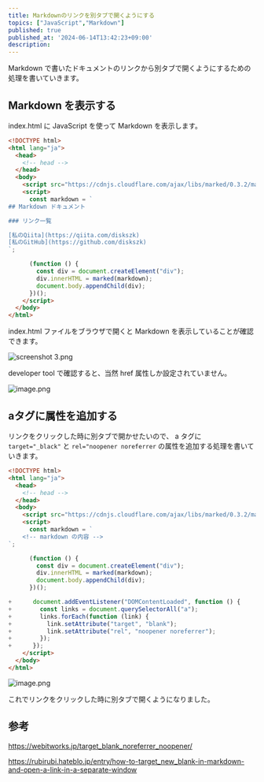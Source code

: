 ```yaml
---
title: Markdownのリンクを別タブで開くようにする
topics: ["JavaScript","Markdown"]
published: true
published_at: '2024-06-14T13:42:23+09:00'
description: 
---
```


Markdown で書いたドキュメントのリンクから別タブで開くようにするための処理を書いていきます。


## Markdown を表示する

index.html に JavaScript を使って Markdown を表示します。

``` html
<!DOCTYPE html>
<html lang="ja">
  <head>
    <!-- head -->
  </head>
  <body>
    <script src="https://cdnjs.cloudflare.com/ajax/libs/marked/0.3.2/marked.min.js"></script>
    <script>
      const markdown = `
## Markdown ドキュメント

### リンク一覧

[私のQiita](https://qiita.com/diskszk)  
[私のGitHub](https://github.com/diskszk)
`;

      (function () {
        const div = document.createElement("div");
        div.innerHTML = marked(markdown);
        document.body.appendChild(div);
      })();
    </script>
  </body>
</html>
```

index.html ファイルをブラウザで開くと Markdown を表示していることが確認できます。

![screenshot 3.png](https://qiita-image-store.s3.ap-northeast-1.amazonaws.com/0/639130/f1a00a91-1946-ac21-8cd3-6e2ce71adfea.png)

developer tool で確認すると、当然 href 属性しか設定されていません。

![image.png](https://qiita-image-store.s3.ap-northeast-1.amazonaws.com/0/639130/d63a175a-d527-71b8-0fcb-324cfc709b68.png)

## aタグに属性を追加する

リンクをクリックした時に別タブで開かせたいので、 a タグに `target="_black"` と `rel="noopener noreferrer` の属性を追加する処理を書いていきます。

``` html
<!DOCTYPE html>
<html lang="ja">
  <head>
    <!-- head -->
  </head>
  <body>
    <script src="https://cdnjs.cloudflare.com/ajax/libs/marked/0.3.2/marked.min.js"></script>
    <script>
      const markdown = `
    <!-- markdown の内容 -->
`;

      (function () {
        const div = document.createElement("div");
        div.innerHTML = marked(markdown);
        document.body.appendChild(div);
      })();

+      document.addEventListener("DOMContentLoaded", function () {
+        const links = document.querySelectorAll("a");
+        links.forEach(function (link) {
+          link.setAttribute("target", "blank");
+          link.setAttribute("rel", "noopener noreferrer");
+        });
+      });
    </script>
  </body>
</html>
```

![image.png](https://qiita-image-store.s3.ap-northeast-1.amazonaws.com/0/639130/027ce529-d3dc-ea27-a027-5abc620f6c13.png)

これでリンクをクリックした時に別タブで開くようになりました。

## 参考
https://webitworks.jp/target_blank_noreferrer_noopener/

https://rubirubi.hateblo.jp/entry/how-to-target_new_blank-in-markdown-and-open-a-link-in-a-separate-window
